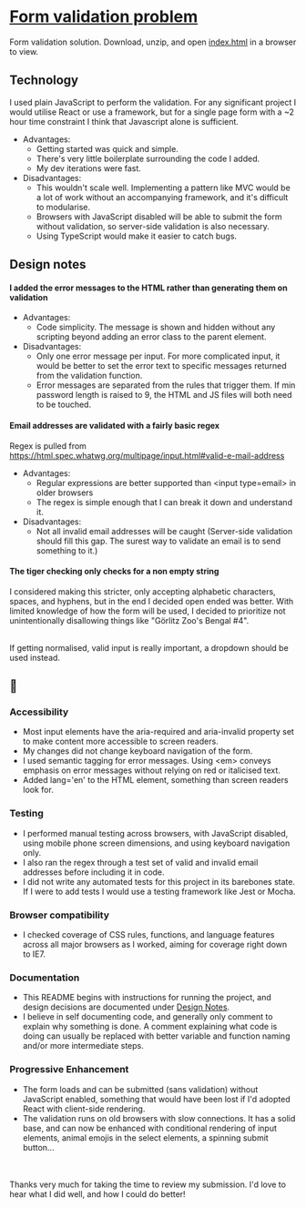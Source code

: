 # [Form validation problem](https://springload.github.io/form-validation-problem/)
Form validation solution. Download, unzip, and open [index.html](index.html) in a browser to view.

## Technology
I used plain JavaScript to perform the validation. For any significant project I would utilise React or use a framework, but for a single page form with a ~2 hour time constraint I think that Javascript alone is sufficient.
* Advantages: 
  * Getting started was quick and simple.
  * There's very little boilerplate surrounding the code I added.
  * My dev iterations were fast.
* Disadvantages:
  * This wouldn't scale well. Implementing a pattern like MVC would be a lot of work without an accompanying framework, and it's difficult to modularise.
  * Browsers with JavaScript disabled will be able to submit the form without validation, so server-side validation is also necessary.
  * Using TypeScript would make it easier to catch bugs.

## Design notes
#### I added the error messages to the HTML rather than generating them on validation
* Advantages:
  * Code simplicity. The message is shown and hidden without any scripting beyond adding an error class to the parent element.
* Disadvantages: 
  * Only one error message per input. For more complicated input, it would be better to set the error text to specific messages returned from the validation function.
  *  Error messages are separated from the rules that trigger them. If min password length is raised to 9, the HTML and JS files will both need to be touched.

#### Email addresses are validated with a fairly basic regex
Regex is pulled from https://html.spec.whatwg.org/multipage/input.html#valid-e-mail-address
* Advantages:
  * Regular expressions are better supported than \<input type=email\> in older browsers
  * The regex is simple enough that I can break it down and understand it.
* Disadvantages:
  * Not all invalid email addresses will be caught (Server-side validation should fill this gap. The surest way to validate an email is to send something to it.)

#### The tiger checking only checks for a non empty string
I considered making this stricter, only accepting alphabetic characters, spaces, and hyphens, but in the end I decided open ended was better. With limited knowledge of how the form will be used, I decided to prioritize not unintentionally disallowing things like "Görlitz Zoo's Bengal #4".

<br>If getting normalised, valid input is really important, a dropdown should be used instead.

## :cherries:
### Accessibility
* Most input elements have the aria-required and aria-invalid property set to make content more accessible to screen readers.
* My changes did not change keyboard navigation of the form.
* I used semantic tagging for error messages. Using \<em\> conveys emphasis on error messages without relying on red or italicised text.
* Added lang='en' to the HTML element, something than screen readers look for.

### Testing
* I performed manual testing across browsers, with JavaScript disabled, using mobile phone screen dimensions, and using keyboard navigation only.
* I also ran the regex through a test set of valid and invalid email addresses before including it in code.
* I did not write any automated tests for this project in its barebones state. If I were to add tests I would use a testing framework like Jest or Mocha.

### Browser compatibility
* I checked coverage of CSS rules, functions, and language features across all major browsers as I worked, aiming for coverage right down to IE7.

### Documentation
* This README begins with instructions for running the project, and design decisions are documented under [Design Notes](#Design-Notes).
* I believe in self documenting code, and generally only comment to explain why something is done. A comment explaining what code is doing can usually be replaced with better variable and function naming and/or more intermediate steps.

### Progressive Enhancement
* The form loads and can be submitted (sans validation) without JavaScript enabled, something that would have been lost if I'd adopted React with client-side rendering.
* The validation runs on old browsers with slow connections. It has a solid base, and can now be enhanced with conditional rendering of input elements, animal emojis in the select elements, a spinning submit button...

<br><br>
Thanks very much for taking the time to review my submission. I'd love to hear what I did well, and how I could do better! 
